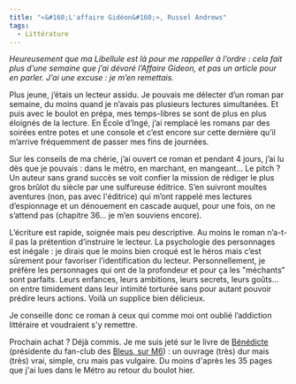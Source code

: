 ```yaml
---
title: "«&#160;L'affaire Gidéon&#160;», Russel Andrews"
tags:
  - Littérature
---
```


_Heureusement que ma Libellule est là pour me rappeller à l’ordre&nbsp;: cela
fait plus d’une semaine que j’ai dévoré l’Affaire Gideon, et pas un article pour
en parler. J’ai une excuse&nbsp;: je m’en remettais._

<!-- more -->

Plus jeune, j’étais un lecteur assidu. Je pouvais me délecter d’un roman par
semaine, du moins quand je n’avais pas plusieurs lectures simultanées. Et puis
avec le boulot en prépa, mes temps-libres se sont de plus en plus éloignés de la
lecture. En École d’Ingé, j’ai remplacé les romans par des soirées entre potes
et une console et c’est encore sur cette dernière qu’il m’arrive fréquemment de
passer mes fins de journées.

Sur les conseils de ma chérie, j’ai ouvert ce roman et pendant 4 jours, j’ai lu
dès que je pouvais&nbsp;: dans le métro, en marchant, en mangeant… Le
pitch&nbsp;? Un auteur sans grand succès se voit confier la mission de rédiger
le plus gros brûlot du siècle par une sulfureuse éditrice. S’en suivront moultes
aventures (non, pas avec l'éditrice) qui m’ont rappelé mes lectures d’espionnage
et un dénouement en cascade auquel, pour une fois, on ne s’attend pas (chapitre
36… je m’en souviens encore).

L’écriture est rapide, soignée mais peu descriptive. Au moins le roman n’a-t-il
pas la prétention d’instruire le lecteur. La psychologie des personnages est
inégale&nbsp;: je dirais que le moins bien croqué est le héros mais c’est
sûrement pour favoriser l’identification du lecteur. Personnellement, je préfère
les personnages qui ont de la profondeur et pour ça les "méchants" sont
parfaits. Leurs enfances, leurs ambitions, leurs secrets, leurs goûts… on entre
timidement dans leur intimité torturée sans pour autant pouvoir prédire leurs
actions. Voilà un supplice bien délicieux.

Je conseille donc ce roman à ceux qui comme moi ont oublié l’addiction
littéraire et voudraient s'y remettre.

Prochain achat&nbsp;? Déjà commis. Je me suis jeté sur le livre de
[Bénédicte](http://police.etc.over-blog.net/) (présidente du fan-club des
[Bleus, sur M6](http://police.etc.over-blog.net/article-12835909.html))&nbsp;:
un ouvrage (très) dur mais (très) vrai, simple, cru mais pas vulgaire. Du moins
d'après les 35 pages que j'ai lues dans le Métro au retour du boulot hier.
